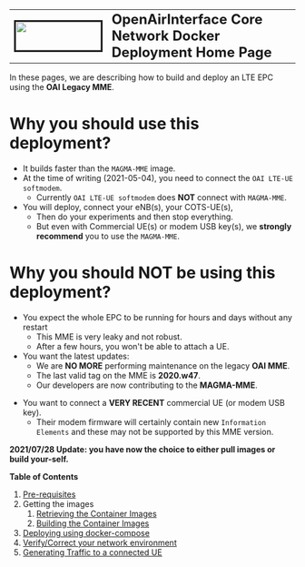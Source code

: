 <table style="border-collapse: collapse; border: none;">
  <tr style="border-collapse: collapse; border: none;">
    <td style="border-collapse: collapse; border: none;">
      <a href="http://www.openairinterface.org/">
         <img src="./images/oai_final_logo.png" alt="" border=3 height=50 width=150>
         </img>
      </a>
    </td>
    <td style="border-collapse: collapse; border: none; vertical-align: center;">
      <b><font size = "5">OpenAirInterface Core Network Docker Deployment Home Page</font></b>
    </td>
  </tr>
</table>

In these pages, we are describing how to build and deploy an LTE EPC using the **OAI Legacy MME**.

# Why you should use this deployment? #

-  It builds faster than the `MAGMA-MME` image.
-  At the time of writing (2021-05-04), you need to connect the `OAI LTE-UE softmodem`.
   -  Currently `OAI LTE-UE softmodem` does **NOT** connect with `MAGMA-MME`.
-  You will deploy, connect your eNB(s), your COTS-UE(s),
   - Then do your experiments and then stop everything.
   - But even with Commercial UE(s) or modem USB key(s), we **strongly recommend** you to use the `MAGMA-MME`.

# Why you should NOT be using this deployment? #

-  You expect the whole EPC to be running for hours and days without any restart
   - This MME is very leaky and not robust.
   - After a few hours, you won't be able to attach a UE.
-  You want the latest updates:
   - We are **NO MORE** performing maintenance on the legacy **OAI MME**.
   - The last valid tag on the MME is **2020.w47**.
   - Our developers are now contributing to the **MAGMA-MME**.
*  You want to connect a **VERY RECENT** commercial UE (or modem USB key).
   - Their modem firmware will certainly contain new `Information Elements` and these may not be supported by this MME version.

**2021/07/28 Update: you have now the choice to either pull images or build your-self.**

**Table of Contents**

1.  [Pre-requisites](./DEPLOY_PRE_REQUESITES.md)
2.  Getting the images
    1.  [Retrieving the Container Images](./RETRIEVE_OFFICIAL_IMAGES.md)
    2.  [Building the Container Images](./BUILD_IMAGES.md)
3.  [Deploying using docker-compose](../docker-compose/oai-mme-legacy/README.md)
4.  [Verify/Correct your network environment](./CONFIGURE_NETWORKS.md)
5.  [Generating Traffic to a connected UE](./GENERATE_TRAFFIC.md)
